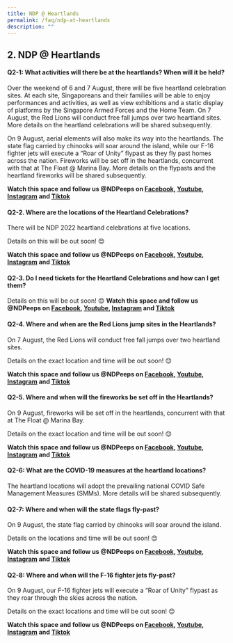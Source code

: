 ```yaml
---
title: NDP @ Heartlands
permalink: /faq/ndp-at-heartlands
description: ""
---
```

## 2. NDP @ Heartlands

#### Q2-1: What activities will there be at the heartlands? When will it be held?

Over the weekend of 6 and 7 August, there will be five heartland celebration sites. At each site, Singaporeans and their families will be able to enjoy performances and activities, as well as view exhibitions and a static display of platforms by the Singapore Armed Forces and the Home Team. On 7 August, the Red Lions will conduct free fall jumps over two heartland sites. More details on the heartland celebrations will be shared subsequently. 

On 9 August, aerial elements will also make its way into the heartlands. The state flag carried by chinooks will soar around the island, while our F-16 fighter jets will execute a “Roar of Unity” flypast as they fly past homes across the nation. Fireworks will be set off in the heartlands, concurrent with that at The Float @ Marina Bay. More details on the flypasts and the heartland fireworks will be shared subsequently. 

**Watch this space and follow us @NDPeeps on [Facebook](https://www.facebook.com/NDPeeps), [Youtube](https://www.youtube.com/user/NDPeeps), [Instagram](https://www.instagram.com/ndpeeps/?hl=en) and [Tiktok](https://www.tiktok.com/@ndpeeps?lang=en)**


#### Q2-2. Where are the locations of the Heartland Celebrations?
There will be NDP 2022 heartland celebrations at five locations. 

Details on this will be out soon! 😊

**Watch this space and follow us @NDPeeps on [Facebook](https://www.facebook.com/NDPeeps), [Youtube](https://www.youtube.com/user/NDPeeps), [Instagram](https://www.instagram.com/ndpeeps/?hl=en) and [Tiktok](https://www.tiktok.com/@ndpeeps?lang=en)**


#### Q2-3. Do I need tickets for the Heartland Celebrations and how can I get them?

Details on this will be out soon! 😊
**Watch this space and follow us @NDPeeps on [Facebook](https://www.facebook.com/NDPeeps), [Youtube](https://www.youtube.com/user/NDPeeps), [Instagram](https://www.instagram.com/ndpeeps/?hl=en) and [Tiktok](https://www.tiktok.com/@ndpeeps?lang=en)**


#### Q2-4. Where and when are the Red Lions jump sites in the Heartlands? 

On 7 August, the Red Lions will conduct free fall jumps over two heartland sites.

Details on the exact location and time will be out soon! 😊

**Watch this space and follow us @NDPeeps on [Facebook](https://www.facebook.com/NDPeeps), [Youtube](https://www.youtube.com/user/NDPeeps), [Instagram](https://www.instagram.com/ndpeeps/?hl=en) and [Tiktok](https://www.tiktok.com/@ndpeeps?lang=en)**


#### Q2-5. Where and when will the fireworks be set off in the Heartlands?
On 9 August, fireworks will be set off in the heartlands, concurrent with that at The Float @ Marina Bay. 

Details on the exact location and time will be out soon! 😊

**Watch this space and follow us @NDPeeps on [Facebook](https://www.facebook.com/NDPeeps), [Youtube](https://www.youtube.com/user/NDPeeps), [Instagram](https://www.instagram.com/ndpeeps/?hl=en) and [Tiktok](https://www.tiktok.com/@ndpeeps?lang=en)**

#### Q2-6: What are the COVID-19 measures at the heartland locations?
The heartland locations will adopt the prevailing national COVID Safe Management Measures (SMMs). More details will be shared subsequently.

#### Q2-7: Where and when will the state flags fly-past?
On 9 August, the state flag carried by chinooks will soar around the island.

Details on the locations and time will be out soon! 😊

**Watch this space and follow us @NDPeeps on [Facebook](https://www.facebook.com/NDPeeps), [Youtube](https://www.youtube.com/user/NDPeeps), [Instagram](https://www.instagram.com/ndpeeps/?hl=en) and [Tiktok](https://www.tiktok.com/@ndpeeps?lang=en)**


#### Q2-8: Where and when will the F-16 fighter jets fly-past?
On 9 August, our F-16 fighter jets will execute a “Roar of Unity” flypast as they roar through the skies across the nation. 

Details on the exact locations and time will be out soon! 😊

**Watch this space and follow us @NDPeeps on [Facebook](https://www.facebook.com/NDPeeps), [Youtube](https://www.youtube.com/user/NDPeeps), [Instagram](https://www.instagram.com/ndpeeps/?hl=en) and [Tiktok](https://www.tiktok.com/@ndpeeps?lang=en)**
